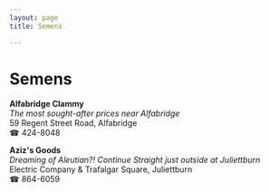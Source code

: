```yaml
---
layout: page 
title: Semens

---
```



# Semens


 **Alfabridge Clammy**  
_The most sought-after prices near Alfabridge_  
59 Regent Street Road, Alfabridge  
☎ 424-8048

**Aziz's Goods**  
_Dreaming of Aleutian?! 
Continue Straight just outside at Juliettburn_  
Electric Company & Trafalgar Square, Juliettburn  
☎ 864-6059

